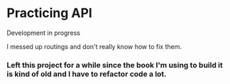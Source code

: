# Practicing API

Development in progress

I messed up routings and don't really know how to fix them.

### Left this project for a while since the book I'm using to build it is kind of old and I have to refactor code a lot.
